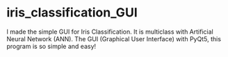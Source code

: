 # iris_classification_GUI
I made the simple GUI for Iris Classification. It is multiclass with Artificial Neural Network (ANN).
The GUI (Graphical User Interface) with PyQt5, this program is so simple and easy!
